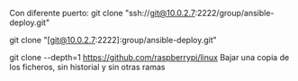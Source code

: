 Con diferente puerto:
git clone "ssh://git@10.0.2.7:2222/group/ansible-deploy.git"

git clone "[git@10.0.2.7:2222]:group/ansible-deploy.git"


git clone --depth=1 https://github.com/raspberrypi/linux
Bajar una copia de los ficheros, sin historial y sin otras ramas

